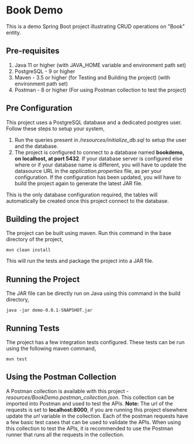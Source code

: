 # Book Demo
This is a demo Spring Boot project illustrating CRUD operations on "Book" entity.

## Pre-requisites
1. Java 11 or higher (with JAVA_HOME variable and environment path set)
2. PostgreSQL - 9 or higher
2. Maven - 3.5 or higher (for Testing and Building the project) (with environment path set)
3. Postman - 8 or higher (For using Postman collection to test the project)

## Pre Configuration
This project uses a PostgreSQL database and a dedicated postgres user.
Follow these steps to setup your system,
1. Run the queries present in */resources/initialize_db.sql* to setup the user and the database.
2. The project is configured to connect to a database named **bookdemo, on localhost, at port 5432**. If your database server is configured else where or if your database name is different, you will have to update the datasource URL in the *application.properties* file, as per your configuration. If the configuration has been updated, you will have to build the project again to generate the latest JAR file.

This is the only database configuration required, the tables will automatically be created once this project connect to the database.

## Building the project
The project can be built using maven. Run this command in the base directory of the project,
```
mvn clean install
```
This will run the tests and package the project into a JAR file.

## Running the Project
The JAR file can be directly run on Java using this command in the build directory,
```
java -jar demo-0.0.1-SNAPSHOT.jar
```

## Running Tests
The project has a few integration tests configured. These tests can be run using the following maven command,
```
mvn test
```

## Using the Postman Collection
A Postman collection is available with this project - *resources/BookDemo.postman_collection.json*. This collection can be imported into Postman and used to test the APIs.
**Note:** The url of the requests is set to **localhost:8000**, if you are running this project elsewhere update the *url* variable in the collection.
Each of the postman requests have a few basic test cases that can be used to validate the APIs. When using this collection to test the APIs, it is recommended to use the Postman runner that runs all the requests in the collection.